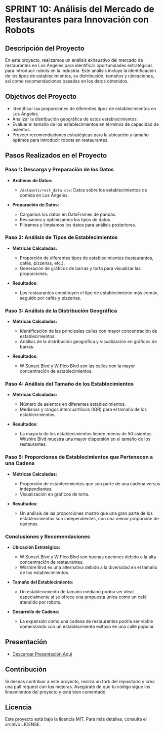 # SPRINT 10: Análisis del Mercado de Restaurantes para Innovación con Robots

## Descripción del Proyecto

En este proyecto, realizamos un análisis exhaustivo del mercado de restaurantes en Los Ángeles para identificar oportunidades estratégicas para introducir robots en la industria. Este análisis incluye la identificación de los tipos de establecimientos, su distribución, tamaños y ubicaciones, así como recomendaciones basadas en los datos obtenidos.

## Objetivos del Proyecto

- Identificar las proporciones de diferentes tipos de establecimientos en Los Ángeles.
- Analizar la distribución geográfica de estos establecimientos.
- Evaluar el tamaño de los establecimientos en términos de capacidad de asientos.
- Proveer recomendaciones estratégicas para la ubicación y tamaño óptimos para introducir robots en restaurantes.

## Pasos Realizados en el Proyecto

### Paso 1: Descarga y Preparación de los Datos

- **Archivos de Datos:**
  - `/datasets/rest_data.csv`: Datos sobre los establecimientos de comida en Los Ángeles.

- **Preparación de Datos:**
  - Cargamos los datos en DataFrames de pandas.
  - Revisamos y optimizamos los tipos de datos.
  - Filtramos y limpiamos los datos para análisis posteriores.

### Paso 2: Análisis de Tipos de Establecimientos

- **Métricas Calculadas:**
  - Proporción de diferentes tipos de establecimientos (restaurantes, cafés, pizzerías, etc.).
  - Generación de gráficos de barras y torta para visualizar las proporciones.

- **Resultados:**
  - Los restaurantes constituyen el tipo de establecimiento más común, seguido por cafés y pizzerías.

### Paso 3: Análisis de la Distribución Geográfica

- **Métricas Calculadas:**
  - Identificación de las principales calles con mayor concentración de establecimientos.
  - Análisis de la distribución geográfica y visualización en gráficos de barras.

- **Resultados:**
  - W Sunset Blvd y W Pico Blvd son las calles con la mayor concentración de establecimientos.

### Paso 4: Análisis del Tamaño de los Establecimientos

- **Métricas Calculadas:**
  - Número de asientos en diferentes establecimientos.
  - Medianas y rangos intercuartílicos (IQR) para el tamaño de los establecimientos.

- **Resultados:**
  - La mayoría de los establecimientos tienen menos de 50 asientos. Wilshire Blvd muestra una mayor dispersión en el tamaño de los restaurantes.

### Paso 5: Proporciones de Establecimientos que Pertenecen a una Cadena

- **Métricas Calculadas:**
  - Proporción de establecimientos que son parte de una cadena versus independientes.
  - Visualización en gráficos de torta.

- **Resultados:**
  - Un análisis de las proporciones mostró que una gran parte de los establecimientos son independientes, con una menor proporción de cadenas.

### Conclusiones y Recomendaciones

- **Ubicación Estratégica:**
  - W Sunset Blvd y W Pico Blvd son buenas opciones debido a la alta concentración de restaurantes.
  - Wilshire Blvd es una alternativa debido a la diversidad en el tamaño de los establecimientos.
  
- **Tamaño del Establecimiento:**
  - Un establecimiento de tamaño mediano podría ser ideal, especialmente si se ofrece una propuesta única como un café atendido por robots.
  
- **Desarrollo de Cadena:**
  - La expansión como una cadena de restaurantes podría ser viable comenzando con un establecimiento exitoso en una calle popular.

## Presentación

- [Descargar Presentación Aquí](https://drive.google.com/file/d/1H6WiAk2HO-Q2jD9t0Z8LZiKYcnN4X2IA/view?usp=sharing)

## Contribución

Si deseas contribuir a este proyecto, realiza un fork del repositorio y crea una pull request con tus mejoras. Asegúrate de que tu código sigue los lineamientos del proyecto y está bien comentado.

## Licencia

Este proyecto está bajo la licencia MIT. Para más detalles, consulta el archivo LICENSE.

